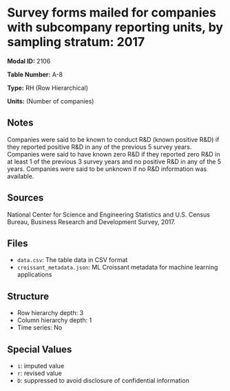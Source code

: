 # Survey forms mailed for companies with subcompany reporting units, by sampling stratum: 2017

**Modal ID:** 2106

**Table Number:** A-8

**Type:** RH (Row Hierarchical)

**Units:** (Number of companies)

## Notes

Companies were said to be known to conduct R&D (known positive R&D) if they reported positive R&D in any of the previous 5 survey years. Companies were said to have known zero R&D if they reported zero R&D in at least 1 of the previous 3 survey years and no positive R&D in any of the 5 years. Companies were said to be unknown if no R&D information was available.

## Sources

National Center for Science and Engineering Statistics and U.S. Census Bureau, Business Research and Development Survey, 2017.

## Files

- `data.csv`: The table data in CSV format
- `croissant_metadata.json`: ML Croissant metadata for machine learning applications

## Structure

- Row hierarchy depth: 3
- Column hierarchy depth: 1
- Time series: No

## Special Values

- `i`: imputed value
- `r`: revised value
- `D`: suppressed to avoid disclosure of confidential information
